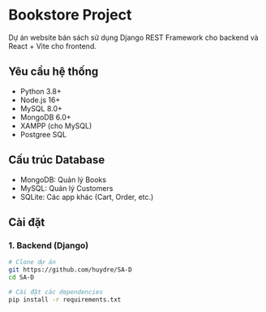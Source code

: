 # Bookstore Project

Dự án website bán sách sử dụng Django REST Framework cho backend và React + Vite cho frontend.

## Yêu cầu hệ thống

- Python 3.8+
- Node.js 16+
- MySQL 8.0+
- MongoDB 6.0+
- XAMPP (cho MySQL)
- Postgree SQL

## Cấu trúc Database
- MongoDB: Quản lý Books
- MySQL: Quản lý Customers
- SQLite: Các app khác (Cart, Order, etc.)

## Cài đặt

### 1. Backend (Django)

```bash
# Clone dự án
git https://github.com/huydre/SA-D
cd SA-D

# Cài đặt các dependencies
pip install -r requirements.txt
